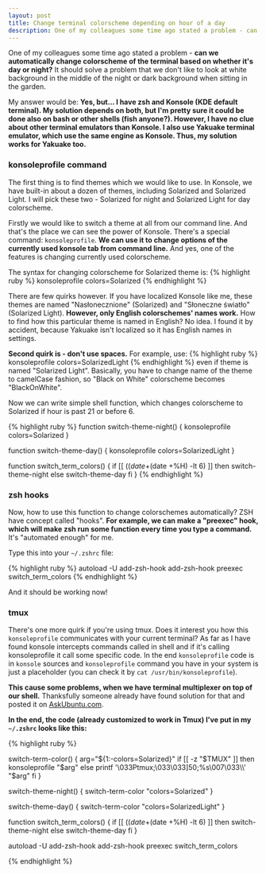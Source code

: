 ```yaml
---
layout: post
title: Change terminal colorscheme depending on hour of a day
description: One of my colleagues some time ago stated a problem - can we automatically change colorscheme of the terminal based on whether it's day or night? It should solve a problem that we don't like to look at white background in the middle of the night or dark background when sitting in the garden.
---
```


One of my colleagues some time ago stated a problem - **can we automatically change colorscheme of the terminal based on whether it's day or night?** It should solve a problem that we don't like to look at white background in the middle of the night or dark background when sitting in the garden.

My answer would be: **Yes, but... I have zsh and Konsole (KDE default terminal). My solution depends on both, but I'm pretty sure it could be done also on bash or other shells (fish anyone?). However, I have no clue about other terminal emulators than Konsole. I also use Yakuake terminal emulator, which use the same engine as Konsole. Thus, my solution works for Yakuake too.**

### konsoleprofile command

The first thing is to find themes which we would like to use. In Konsole, we have built-in about a dozen of themes, including Solarized and Solarized Light. I will pick these two - Solarized for night and Solarized Light for day colorscheme.

Firstly we would like to switch a theme at all from our command line. And that's the place we can see the power of Konsole. There's a special command: `konsoleprofile`.
**We can use it to change options of the currently used konsole tab from command line.**
And yes, one of the features is changing currently used colorscheme.

The syntax for changing colorscheme for Solarized theme is:
{% highlight ruby %}
konsoleprofile colors=Solarized
{% endhighlight %}

There are few quirks however. If you have localized Konsole like me, these themes are named "Nasłonecznione" (Solarized) and "Słoneczne światło" (Solarized Light).
**However, only English colorschemes' names work.** How to find how this particular theme is named in English? No idea. I found it by accident, because Yakuake isn't localized so it has English names in settings.

**Second quirk is - don't use spaces.** For example, use:
{% highlight ruby %}
konsoleprofile colors=SolarizedLight
{% endhighlight %}
even if theme is named "Solarized Light". Basically, you have to change name of the theme to camelCase fashion, so "Black on White" colorscheme becomes "BlackOnWhite".

Now we can write simple shell function, which changes colorscheme to Solarized if hour is past 21 or before 6.

{% highlight ruby %}
function switch-theme-night() {
  konsoleprofile colors=Solarized
}

function switch-theme-day() {
  konsoleprofile colors=SolarizedLight
}

function switch_term_colors() {
  if [[ ($(date +%H) -gt 21) || ($(date +%H) -lt 6) ]]
  then
    switch-theme-night
  else
    switch-theme-day
  fi
}
{% endhighlight %}

### zsh hooks

Now, how to use this function to change colorschemes automatically? ZSH have concept called "hooks".
**For example, we can make a "preexec" hook, which will make zsh run some function every time you type a command.** It's "automated enough" for me.

Type this into your `~/.zshrc` file:

{% highlight ruby %}
autoload -U add-zsh-hook
add-zsh-hook preexec switch_term_colors
{% endhighlight %}

And it should be working now!

### tmux

There's one more quirk if you're using tmux. Does it interest you how this `konsoleprofile` communicates with your current terminal?
As far as I have found konsole intercepts commands called in shell and if it's calling konsoleprofile it call some specific code.
In the end `konsoleprofile` code is in `konsole` sources and `konsoleprofile` command you have in your system is just a placeholder (you can check it by `cat /usr/bin/konsoleprofile`).

**This cause some problems, when we have terminal multiplexer on top of our shell.** Thanksfully someone already have found solution for that and posted it on [AskUbuntu.com](http://askubuntu.com/questions/416572/switch-profile-in-konsole-from-command-line).

**In the end, the code (already customized to work in Tmux) I've put in my `~/.zshrc` looks like this:**

{% highlight ruby %}

switch-term-color() {
  arg="${1:-colors=Solarized}"
  if [[ -z "$TMUX" ]]
  then
    konsoleprofile "$arg"
  else
    printf '\033Ptmux;\033\033]50;%s\007\033\\' "$arg"
  fi
}

switch-theme-night() {
  switch-term-color "colors=Solarized"
}

switch-theme-day() {
  switch-term-color "colors=SolarizedLight"
}

function switch_term_colors() {
  if [[ ($(date +%H) -gt 21) || ($(date +%H) -lt 6) ]]
  then
    switch-theme-night
  else
    switch-theme-day
  fi
}

autoload -U add-zsh-hook
add-zsh-hook preexec switch_term_colors

{% endhighlight %}
